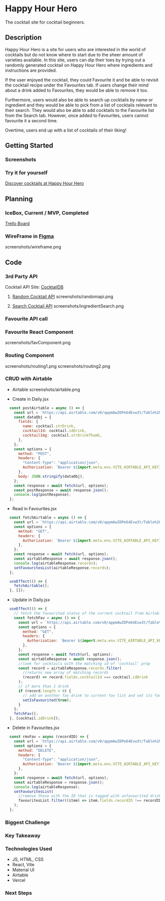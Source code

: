 # Happy Hour Hero
The cocktail site for cocktail beginners.

## Description

Happy Hour Hero is a site for users who are interested in the world of cocktails but do not know where to start due to the sheer amount of varieties available. In this site, users can dip their toes by trying out a randomly generated cocktail on Happy Hour Hero where ingredients and instructions are provided. 

If the user enjoyed the cocktail, they could Favourite it and be able to revisit the cocktail recipe under the Favourites tab. If users change their mind about a drink added to Favourites, they would be able to remove it too. 

Furthermore, users would also be able to search up cocktails by name or ingredient and they would be able to pick from a list of cocktails relevant to their search. They would also be able to add cocktails to the Favourite list from the Search tab. However, once added to Favourites, users cannot favourite it a second time. 

Overtime, users end up with a list of cocktails of their liking!

## Getting Started

### Screenshots

### Try it for yourself

[Discover cocktails at Happy Hour Hero](https://happyhourhero.vercel.app/)

## Planning

### IceBox, Current / MVP, Completed
[Trello Board](https://trello.com/b/fcRCbQos/my-trello-board)

### WireFrame in [Figma](https://www.figma.com/file/FWtpHUGTqsCVNScHibEzm5/Project-2%3A-HappyHourHero?type=whiteboard&node-id=92%3A7732&t=jPWZCNCRfOW0UccR-1) 

screenshots/wireframe.png


## Code

### 3rd Party API

Cocktail API Site: [CocktailDB](https://www.thecocktaildb.com/api.php)

1. [Random Cocktail API](https://www.thecocktaildb.com/api/json/v1/1/random.php)
screenshots/randomapi.png


2. [Search Cocktail API](https://www.thecocktaildb.com/api/json/v1/1/search.php?i=vodka)
screenshots/ingredientSearch.png

### Favourite API call


### Favourite React Component
screenshots/favComponent.png

### Routing Component
screenshots/routing1.png
screenshots/routing2.png


### CRUD with Airtable
- Airtable
screenshots/airtable.png

- Create in Daily.jsx
```javascript
  const postAirtable = async () => {
    const url = `https://api.airtable.com/v0/appmAwZOPe64Evw3t/Table%201`;
    const dataObj = {
      fields: {
        name: cocktail.strDrink,
        cocktailId: cocktail.idDrink,
        cocktailImg: cocktail.strDrinkThumb,
      },
    };
    const options = {
      method: "POST",
      headers: {
        "Content-Type": "application/json",
        Authorization: `Bearer ${import.meta.env.VITE_AIRTABLE_API_KEY}`,
      },
      body: JSON.stringify(dataObj),
    };
    const response = await fetch(url, options);
    const postResponse = await response.json();
    console.log(postResponse);
  };
```
- Read in Favourites.jsx
```javascript
  const fetchAirtable = async () => {
    const url = `https://api.airtable.com/v0/appmAwZOPe64Evw3t/Table%201`;
    const options = {
      method: "GET",
      headers: {
        Authorization: `Bearer ${import.meta.env.VITE_AIRTABLE_API_KEY}`,
      },
    };
    const response = await fetch(url, options);
    const airtableResponse = await response.json();
    console.log(airtableResponse.records);
    setFavouritesList(airtableResponse.records);
  };

  useEffect(() => {
    fetchAirtable();
  }, []);
```
- Update in Daily.jsx
```javascript
  useEffect(() => {
    // fetch the favourited status of the current cocktail from Airtable
    const fetchFav = async () => {
      const url = `https://api.airtable.com/v0/appmAwZOPe64Evw3t/Table%201`;
      const options = {
        method: "GET",
        headers: {
          Authorization: `Bearer ${import.meta.env.VITE_AIRTABLE_API_KEY}`,
        },
      };
      const response = await fetch(url, options);
      const airtableResponse = await response.json();
      //look for cocktails with the matching id of 'cocktail' prop
      const record = airtableResponse.records.filter(
        //returns new array of matching records
        (record) => record.fields.cocktailId === cocktail.idDrink
      );
      // if more than 1 drink
      if (record.length > 0) {
        // add on another fav drink to current fav list and set its fav status to true
        setIsFavourited(true);
      }
    };
    fetchFav();
  }, [cocktail.idDrink]);
```
- Delete in Favourites.jsx
```javascript
  const rmvFav = async (recordID) => {
    const url = `https://api.airtable.com/v0/appmAwZOPe64Evw3t/Table%201/${recordID}`;
    const options = {
      method: "DELETE",
      headers: {
        "Content-Type": "application/json",
        Authorization: `Bearer ${import.meta.env.VITE_AIRTABLE_API_KEY}`,
      },
    };
    const response = await fetch(url, options);
    const airtableResponse = response.json();
    console.log(airtableResponse);
    setFavouritesList(
      //remove those with the ID that is tagged with unfavourited drink
      favouritesList.filter((item) => item.fields.recordID !== recordID)
    );
  };
```

### Biggest Challenge

### Key Takeaway

### Technologies Used
- JS, HTML, CSS 
- React, Vite
- Material UI
- Airtable
- Vercel

### Next Steps
